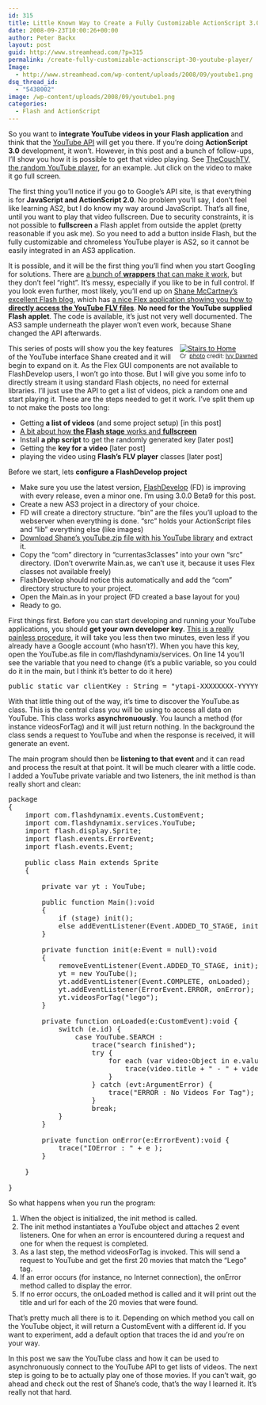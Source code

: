 ```yaml
---
id: 315
title: Little Known Way to Create a Fully Customizable ActionScript 3.0 YouTube Player
date: 2008-09-23T10:00:26+00:00
author: Peter Backx
layout: post
guid: http://www.streamhead.com/?p=315
permalink: /create-fully-customizable-actionscript-30-youtube-player/
Image:
  - http://www.streamhead.com/wp-content/uploads/2008/09/youtube1.png
dsq_thread_id:
  - "5438002"
image: /wp-content/uploads/2008/09/youtube1.png
categories:
  - Flash and ActionScript
---
```

So you want to **integrate YouTube videos in your Flash application** and think that the <a title="YouTube API" href="http://code.google.com/apis/youtube/overview.html" target="_blank">YouTube API</a> will get you there. If you&#8217;re doing **ActionScript 3.0** development, it won&#8217;t. However, in this post and a bunch of follow-ups, I&#8217;ll show you how it is possible to get that video playing. See <a title="The Couch TV - random video for your entertainment" href="http://www.thecouchtv.com/" target="_blank">TheCouchTV, the random YouTube player</a>, for an example. Jut click on the video to make it go full screen.

The first thing you&#8217;ll notice if you go to Google&#8217;s API site, is that everything is for **JavaScript and ActionScript 2.0**. No problem you&#8217;ll say, I don&#8217;t feel like learning AS2, but I do know my way around JavaScript. That&#8217;s all fine, until you want to play that video fullscreen. Due to security constraints, it is not possible to **fullscreen** a Flash applet from outside the applet (pretty reasonable if you ask me). So you need to add a button inside Flash, but the fully customizable and chromeless YouTube player is AS2, so it cannot be easily integrated in an AS3 application.

It is possible, and it will be the first thing you&#8217;ll find when you start Googling for solutions. There are <a title="Sample Code: Using the API with AS3" href="http://groups.google.com/group/youtube-api-gdata/browse_thread/thread/3c98068961296b38/aacc52cc732cf979" target="_blank">a bunch of <strong>wrappers</strong> that can make it work</a>, but they don&#8217;t feel &#8220;right&#8221;. It&#8217;s messy, especially if you like to be in full control. If you look even further, most likely, you&#8217;ll end up on <a title="Lost In Actionscript - Shane McCartney" href="http://www.lostinactionscript.com/blog/" target="_blank">Shane McCartney&#8217;s excellent Flash blog</a>, which has <a title="You Tube Flash AS3 / AS2 API  »  Lost In Actionscript - Shane McCartney" href="http://www.lostinactionscript.com/blog/index.php/2007/10/13/flash-you-tube-api/" target="_blank">a nice Flex application showing you how to <strong>directly access the YouTube FLV files</strong></a>. **No need for the YouTube supplied Flash applet**. The code is available, it&#8217;s just not very well documented. The AS3 sample underneath the player won&#8217;t even work, because Shane changed the API afterwards.

<div style="float:right;">
  <a title="Stairs to Home" href="http://www.flickr.com/photos/30264437@N02/2864769851/" target="_blank"><img src="http://farm4.static.flickr.com/3212/2864769851_55c93f4130_m.jpg" border="0" alt="Stairs to Home" /></a><br /> <small><a title="Attribution-ShareAlike License" href="http://creativecommons.org/licenses/by-sa/2.0/" target="_blank"><img src="http://www.streamhead.com/wp-content/plugins/photo-dropper/images/cc.png" border="0" alt="Creative Commons License" width="16" height="16" align="absmiddle" /></a> <a href="http://www.photodropper.com/photos/" target="_blank">photo</a> credit: <a title="Ivy Dawned" href="http://www.flickr.com/photos/30264437@N02/2864769851/" target="_blank">Ivy Dawned</a></small>
</div>

This series of posts will show you the key features of the YouTube interface Shane created and it will begin to expand on it. As the Flex GUI components are not available to FlashDevelop users, I won&#8217;t go into those. But I will give you some info to directly stream it using standard Flash objects, no need for external libraries. I&#8217;ll just use the API to get a list of videos, pick a random one and start playing it. These are the steps needed to get it work. I&#8217;ve split them up to not make the posts too long:

  * Getting **a list of videos** (and some project setup) [in this post]
  * <a title="what you should know about flash.display.StageScaleMode" href="http://www.streamhead.com/flash-developer-flashdisplaystagescalemode/" target="_blank">A bit about how <strong>the Flash stage</strong> works and <strong>fullscreen</strong></a>
  * Install **a php script** to get the randomly generated key [later post]
  * Getting the **key for a video** [later post]
  * playing the video using **Flash&#8217;s FLV player** classes [later post]

Before we start, lets **configure a FlashDevelop project**

  * Make sure you use the latest version, <a title="FlashDevelop" href="http://www.flashdevelop.org/" target="_blank">FlashDevelop</a> (FD) is improving with every release, even a minor one. I&#8217;m using 3.0.0 Beta9 for this post.
  * Create a new AS3 project in a directory of your choice.
  * FD will create a directory structure. &#8220;bin&#8221; are the files you&#8217;ll upload to the webserver when everything is done. &#8220;src&#8221; holds your ActionScript files and &#8220;lib&#8221; everything else (like images)
  * <a title="Shane McCarthy's YouTube AS3 library" href="http://www.flashdynamix.com/downloads/youTube.zip" target="_blank">Download Shane&#8217;s youTube.zip file with his YouTube library</a> and extract it.
  * Copy the &#8220;com&#8221; directory in &#8220;currentas3classes&#8221; into your own &#8220;src&#8221; directory. (Don&#8217;t overwrite Main.as, we can&#8217;t use it, because it uses Flex classes not available freely)
  * FlashDevelop should notice this automatically and add the &#8220;com&#8221; directory structure to your project.
  * Open the Main.as in your project (FD created a base layout for you)
  * Ready to go.

First things first. Before you can start developing and running your YouTube applications, you should **get your own developer key**. <a title="YouTube API Developer Home" href="http://code.google.com/apis/youtube/dashboard/" target="_blank">This is a really painless procedure</a>, it will take you less then two minutes, even less if you already have a Google account (who hasn&#8217;t?). When you have this key, open the YouTube.as file in com/flashdynamix/services. On line 14 you&#8217;ll see the variable that you need to change (it&#8217;s a public variable, so you could do it in the main, but I think it&#8217;s better to do it here)

<pre lang="ActionScript">public static var clientKey : String = "ytapi-XXXXXXXX-YYYYYYYYY-vuj2k916-0";</pre>

With that little thing out of the way, it&#8217;s time to discover the YouTube.as class. This is the central class you will be using to access all data on YouTube. This class works **asynchronuously**. You launch a method (for instance videosForTag) and it will just return nothing. In the background the class sends a request to YouTube and when the response is received, it will generate an event.

The main program should then be **listening to that event** and it can read and process the result at that point. It will be much clearer with a little code. I added a YouTube private variable and two listeners, the init method is than really short and clean:

<pre lang="ActionScript">package
{
	import com.flashdynamix.events.CustomEvent;
	import com.flashdynamix.services.YouTube;
	import flash.display.Sprite;
	import flash.events.ErrorEvent;
	import flash.events.Event;

	public class Main extends Sprite
	{

		private var yt : YouTube;

		public function Main():void
		{
			if (stage) init();
			else addEventListener(Event.ADDED_TO_STAGE, init);
		}

		private function init(e:Event = null):void
		{
			removeEventListener(Event.ADDED_TO_STAGE, init);
			yt = new YouTube();
			yt.addEventListener(Event.COMPLETE, onLoaded);
			yt.addEventListener(ErrorEvent.ERROR, onError);
			yt.videosForTag("lego");
		}

		private function onLoaded(e:CustomEvent):void {
			switch (e.id) {
				case YouTube.SEARCH :
					trace("search finished");
					try {
						for each (var video:Object in e.value.items) {
							trace(video.title + " - " + video.link);
						}
					} catch (evt:ArgumentError) {
						trace("ERROR : No Videos For Tag");
					}
					break;
			}
		}

		private function onError(e:ErrorEvent):void {
			trace("IOError : " + e );
		}

	}

}</pre>

So what happens when you run the program:

  1. When the object is initialized, the init method is called.
  2. The init method instantiates a YouTube object and attaches 2 event listeners. One for when an error is encountered during a request and one for when the request is completed.
  3. As a last step, the method videosForTag is invoked. This will send a request to YouTube and get the first 20 movies that match the &#8220;Lego&#8221; tag.
  4. If an error occurs (for instance, no Internet connection), the onError method called to display the error.
  5. If no error occurs, the onLoaded method is called and it will print out the title and url for each of the 20 movies that were found.

That&#8217;s pretty much all there is to it. Depending on which method you call on the YouTube object, it will return a CustomEvent with a different id. If you want to experiment, add a default option that traces the id and you&#8217;re on your way.

In this post we saw the YouTube class and how it can be used to asynchronuously connect to the YouTube API to get lists of videos. The next step is going to be to actually play one of those movies. If you can&#8217;t wait, go ahead and check out the rest of Shane&#8217;s code, that&#8217;s the way I learned it. It&#8217;s really not that hard.

<!-- AddThis Advanced Settings generic via filter on the_content -->

<!-- AddThis Share Buttons generic via filter on the_content -->